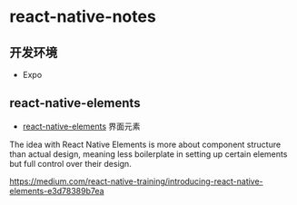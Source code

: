 # react-native-notes

## 开发环境

* Expo

## react-native-elements
* [react-native-elements](https://github.com/react-native-training/react-native-elements) 界面元素

The idea with React Native Elements is more about component structure than actual design, meaning less boilerplate in setting up certain elements but full control over their design.

https://medium.com/react-native-training/introducing-react-native-elements-e3d78389b7ea
